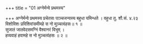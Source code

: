 +++
title = "01 अग्नेर्मन्वे प्रथमस्य"

+++
अग्नेर्मन्वे प्रथमस्य प्रचेतसः पाञ्चजन्यस्य बहुधा यमिन्धते । वहुधा तु. शौ.सं. ४.२३  
विशोविशः प्रविशिवांसमीमहे स नो मुञ्चत्वंहसः॥ १ ॥  
सुजातं जातवेदसमग्निं वैश्वानरं विभुम् ।  
हव्यवाहं हवामहे स नो मुञ्चत्वंहसः ॥ २ ॥